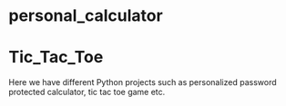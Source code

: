 # personal_calculator
# Tic_Tac_Toe
Here we have different Python projects such as personalized password protected calculator, tic tac toe game etc.
